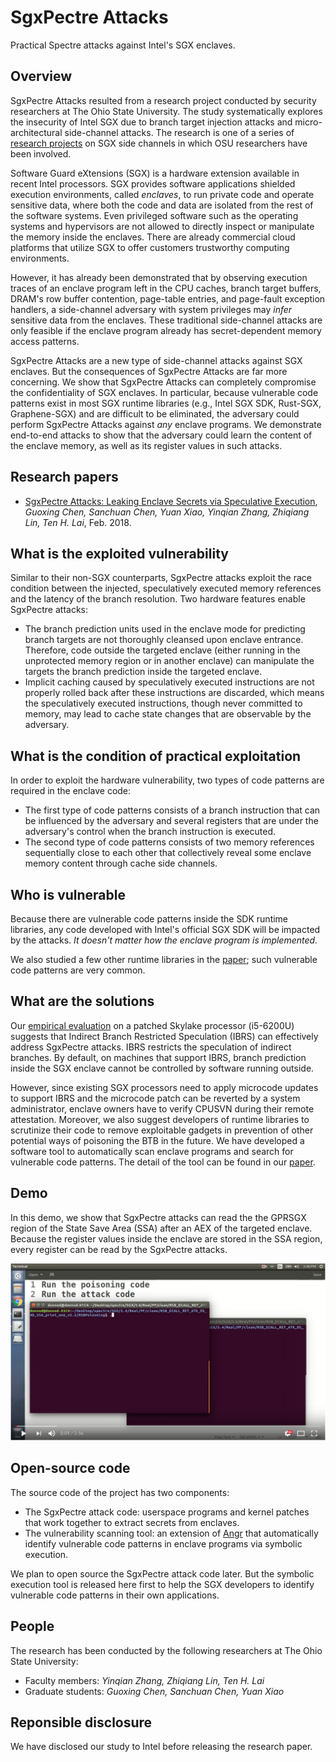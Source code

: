 
# SgxPectre Attacks
Practical Spectre attacks against Intel's SGX enclaves.

## Overview 
SgxPectre Attacks resulted from a research project conducted by security researchers at The Ohio State University.  The study systematically explores the insecurity of Intel SGX due to branch target injection attacks and micro-architectural side-channel attacks. The research is one of a series of [research projects](http://web.cse.ohio-state.edu/~zhang.834/projects/sgx-side-channels.html) on SGX side channels  in which OSU researchers have been involved.

Software Guard eXtensions (SGX) is a hardware extension available in recent Intel processors.  SGX provides software applications shielded execution environments, called *enclaves*, to run private code and operate sensitive data, where both the code and data are isolated from the rest of the software systems. Even privileged software such as the operating systems and hypervisors are not allowed to directly inspect or manipulate the memory inside the enclaves.  There are already commercial cloud platforms that utilize SGX to offer customers trustworthy computing environments.

However, it has already been demonstrated that by observing execution traces of an enclave program left in the CPU caches, branch target buffers, DRAM's row buffer contention, page-table entries, and page-fault exception handlers, a side-channel adversary with system privileges may *infer* sensitive data from the enclaves. These traditional side-channel attacks are only feasible if the enclave program already has secret-dependent memory access patterns.

SgxPectre Attacks are a new type of side-channel attacks against SGX enclaves.
But the consequences of SgxPectre Attacks are far more concerning. We show that SgxPectre Attacks can completely compromise the confidentiality of SGX enclaves. In particular, because vulnerable code patterns exist in most SGX runtime libraries (e.g., Intel SGX SDK, Rust-SGX, Graphene-SGX) and are difficult to  be eliminated, the adversary could perform SgxPectre Attacks against *any* enclave programs. We demonstrate end-to-end attacks to show that the adversary could learn the content of the enclave memory, as well as its register values in such attacks. 

## Research papers
* [SgxPectre Attacks: Leaking Enclave Secrets via Speculative Execution](https://arxiv.org/abs/1802.09085), *Guoxing Chen, Sanchuan Chen, Yuan Xiao, Yinqian Zhang, Zhiqiang Lin, Ten H. Lai*, Feb. 2018.

## What is the exploited vulnerability
Similar to their non-SGX counterparts, SgxPectre attacks exploit the race condition between the injected, speculatively executed memory references and the latency of the branch resolution. Two hardware features enable SgxPectre attacks:
* The branch prediction units used in the enclave mode for predicting branch targets are not thoroughly cleansed upon enclave entrance. Therefore, code outside the targeted enclave (either running in the unprotected memory region or in another enclave) can manipulate the targets the branch prediction inside the targeted enclave.
* Implicit caching caused by speculatively executed instructions are not properly rolled back after these instructions are discarded, which means the speculatively executed instructions, though never committed to memory, may lead to cache state changes that are observable by the adversary.

## What is the condition of practical exploitation
In order to exploit the hardware vulnerability, two types of code patterns are required in the enclave code:
* The first type of code patterns consists of a branch instruction that can be influenced by the adversary and several registers that are under the adversary's control when the branch instruction is executed. 
* The second type of code patterns consists of two memory references sequentially close to each other that collectively reveal some enclave memory content through cache side channels. 

##  Who is vulnerable
Because there are vulnerable code patterns inside the SDK runtime libraries, any code developed with Intel's official SGX SDK will be impacted by the attacks. *It doesn't matter how the enclave program is implemented.*

We also studied a few other runtime libraries in the [paper](https://arxiv.org/abs/1802.09085); such vulnerable code patterns are very common.

## What are the solutions
Our [empirical evaluation](https://arxiv.org/abs/1802.09085) on a patched Skylake processor (i5-6200U) suggests that Indirect Branch Restricted Speculation (IBRS) can effectively address SgxPectre attacks. IBRS restricts the speculation of indirect branches. By default, on machines that support IBRS, branch prediction inside the SGX enclave cannot be controlled by software running outside. 

However, since existing SGX processors need to apply microcode updates to support IBRS and the microcode patch can be reverted by a system administrator, enclave owners have to verify CPUSVN during their remote attestation. Moreover, we also suggest developers of runtime libraries to scrutinize their code to remove exploitable gadgets in prevention of other potential ways of poisoning the BTB in the future. We have developed a software tool to automatically scan enclave programs and search for vulnerable code patterns. The detail of the tool can be found in our [paper](https://arxiv.org/abs/1802.09085).  

## Demo
In this demo, we show that SgxPectre attacks can read the the GPRSGX region of the State Save Area (SSA) after an AEX of the targeted enclave. Because the register values inside the enclave are stored in the SSA region, every register can be read by the SgxPectre attacks.
 
[![SgxPectre](./demo.png)](https://youtu.be/dOJgPNovFZo)

## Open-source code
The source code of the project has two components: 
* The SgxPectre attack code: userspace programs and kernel patches that work together to extract secrets from enclaves. 
* The vulnerability scanning tool: an extension of [Angr](https://github.com/angr/angr) that automatically identify vulnerable code patterns in enclave programs via symbolic execution. 

We plan to open source the SgxPectre attack code later. But the symbolic execution tool is released here first to help the SGX developers to identify vulnerable code patterns in their own applications. 

## People
The research has been conducted by the following researchers at The Ohio State University:
* Faculty members: *Yinqian Zhang, Zhiqiang Lin, Ten H. Lai*
* Graduate students: *Guoxing Chen, Sanchuan Chen, Yuan Xiao*

## Reponsible disclosure
We have disclosed our study to Intel before releasing the research paper. 
